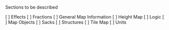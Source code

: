 Sections to be described

[ ] Effects
[ ] Fractions
[ ] General Map Information
[ ] Height Map
[ ] Logic
[ ] Map Objects
[ ] Sacks
[ ] Structures
[ ] Tile Map
[ ] Units
